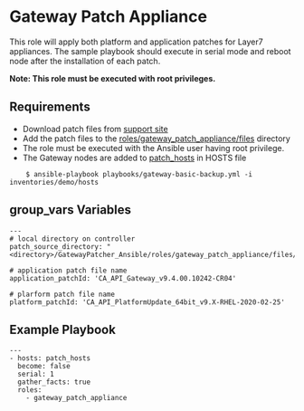 Gateway Patch Appliance
=======

This role will apply both platform and application patches for Layer7 appliances.  The sample playbook should execute in serial mode and reboot node after the installation of each patch.
 
 **Note: This role must be executed with root privileges.**

Requirements
------------
* Download patch files from [support site](https://support.ca.com/us/product-content/recommended-reading/technical-document-index/ca-api-gateway-solutions-and-patches.html)
* Add the patch files to the [roles/gateway_patch_appliance/files](roles/gateway_patch_appliance/files) directory
* The role must be executed with the Ansible user having root privilege.
* The Gateway nodes are added to [patch_hosts](inventories/demo/hosts) in HOSTS file

```
    $ ansible-playbook playbooks/gateway-basic-backup.yml -i inventories/demo/hosts 
```

group_vars Variables
--------------
```
---
# local directory on controller
patch_source_directory: "<directory>/GatewayPatcher_Ansible/roles/gateway_patch_appliance/files/"

# application patch file name
application_patchId: 'CA_API_Gateway_v9.4.00.10242-CR04'

# plarform patch file name
platform_patchId: 'CA_API_PlatformUpdate_64bit_v9.X-RHEL-2020-02-25'

```

Example Playbook
----------------
```
---
- hosts: patch_hosts
  become: false
  serial: 1
  gather_facts: true
  roles:
    - gateway_patch_appliance

```
